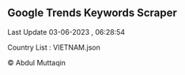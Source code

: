 

## Google Trends Keywords Scraper 
 
Last Update 03-06-2023 , 06:28:54

Country List :
VIETNAM.json



© Abdul Muttaqin 
